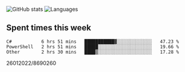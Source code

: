 ![GitHub stats](https://github-readme-stats.vercel.app/api?username=emipa606&theme=github_dark&show_icons=true) 
![Languages](https://github-readme-stats.vercel.app/api/top-langs/?username=emipa606&theme=github_dark&layout=compact)

## Spent times this week
<!--START_SECTION:waka-->

```text
C#           6 hrs 51 mins   ███████████▓░░░░░░░░░░░░░   47.23 %
PowerShell   2 hrs 51 mins   █████░░░░░░░░░░░░░░░░░░░░   19.66 %
Other        2 hrs 30 mins   ████▒░░░░░░░░░░░░░░░░░░░░   17.28 %
```

<!--END_SECTION:waka-->


26012022/8690260

